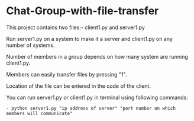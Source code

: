 # Chat-Group-with-file-transfer
This project contains two files:-
client1.py and server1.py

Run server1.py on a system to make it a server and client1.py on any number of systems.

Number of members in a group depends on how many system are running client1.py.

Members can easily transfer files by pressing "1".

Location of the file can be entered in the code of the client.

You can run server1.py or client1.py in terminal using following commands:
    
    
    - python server1.py "ip address of server" "port number on which members will communicate"

